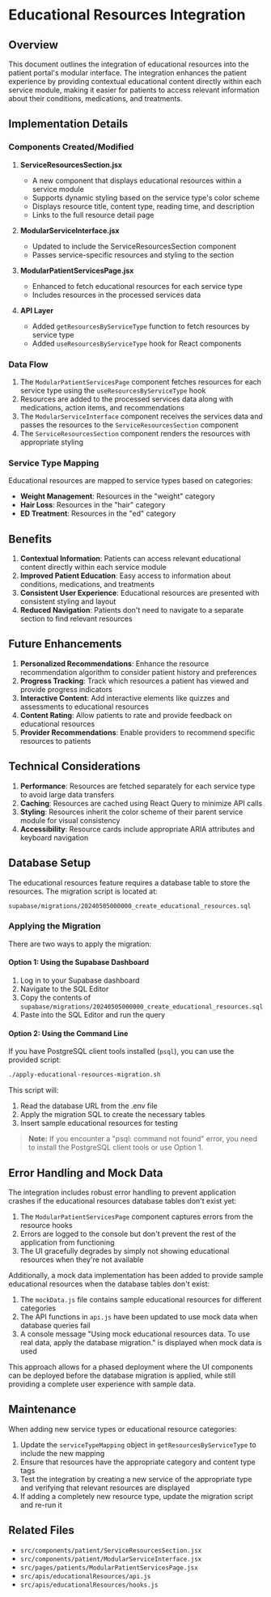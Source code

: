 # Educational Resources Integration

## Overview

This document outlines the integration of educational resources into the patient portal's modular interface. The integration enhances the patient experience by providing contextual educational content directly within each service module, making it easier for patients to access relevant information about their conditions, medications, and treatments.

## Implementation Details

### Components Created/Modified

1. **ServiceResourcesSection.jsx**
   - A new component that displays educational resources within a service module
   - Supports dynamic styling based on the service type's color scheme
   - Displays resource title, content type, reading time, and description
   - Links to the full resource detail page

2. **ModularServiceInterface.jsx**
   - Updated to include the ServiceResourcesSection component
   - Passes service-specific resources and styling to the section

3. **ModularPatientServicesPage.jsx**
   - Enhanced to fetch educational resources for each service type
   - Includes resources in the processed services data

4. **API Layer**
   - Added `getResourcesByServiceType` function to fetch resources by service type
   - Added `useResourcesByServiceType` hook for React components

### Data Flow

1. The `ModularPatientServicesPage` component fetches resources for each service type using the `useResourcesByServiceType` hook
2. Resources are added to the processed services data along with medications, action items, and recommendations
3. The `ModularServiceInterface` component receives the services data and passes the resources to the `ServiceResourcesSection` component
4. The `ServiceResourcesSection` component renders the resources with appropriate styling

### Service Type Mapping

Educational resources are mapped to service types based on categories:

- **Weight Management**: Resources in the "weight" category
- **Hair Loss**: Resources in the "hair" category
- **ED Treatment**: Resources in the "ed" category

## Benefits

1. **Contextual Information**: Patients can access relevant educational content directly within each service module
2. **Improved Patient Education**: Easy access to information about conditions, medications, and treatments
3. **Consistent User Experience**: Educational resources are presented with consistent styling and layout
4. **Reduced Navigation**: Patients don't need to navigate to a separate section to find relevant resources

## Future Enhancements

1. **Personalized Recommendations**: Enhance the resource recommendation algorithm to consider patient history and preferences
2. **Progress Tracking**: Track which resources a patient has viewed and provide progress indicators
3. **Interactive Content**: Add interactive elements like quizzes and assessments to educational resources
4. **Content Rating**: Allow patients to rate and provide feedback on educational resources
5. **Provider Recommendations**: Enable providers to recommend specific resources to patients

## Technical Considerations

1. **Performance**: Resources are fetched separately for each service type to avoid large data transfers
2. **Caching**: Resources are cached using React Query to minimize API calls
3. **Styling**: Resources inherit the color scheme of their parent service module for visual consistency
4. **Accessibility**: Resource cards include appropriate ARIA attributes and keyboard navigation

## Database Setup

The educational resources feature requires a database table to store the resources. The migration script is located at:

```
supabase/migrations/20240505000000_create_educational_resources.sql
```

### Applying the Migration

There are two ways to apply the migration:

#### Option 1: Using the Supabase Dashboard

1. Log in to your Supabase dashboard
2. Navigate to the SQL Editor
3. Copy the contents of `supabase/migrations/20240505000000_create_educational_resources.sql`
4. Paste into the SQL Editor and run the query

#### Option 2: Using the Command Line

If you have PostgreSQL client tools installed (`psql`), you can use the provided script:

```bash
./apply-educational-resources-migration.sh
```

This script will:
1. Read the database URL from the .env file
2. Apply the migration SQL to create the necessary tables
3. Insert sample educational resources for testing

> **Note:** If you encounter a "psql: command not found" error, you need to install the PostgreSQL client tools or use Option 1.

## Error Handling and Mock Data

The integration includes robust error handling to prevent application crashes if the educational resources database tables don't exist yet:

1. The `ModularPatientServicesPage` component captures errors from the resource hooks
2. Errors are logged to the console but don't prevent the rest of the application from functioning
3. The UI gracefully degrades by simply not showing educational resources when they're not available

Additionally, a mock data implementation has been added to provide sample educational resources when the database tables don't exist:

1. The `mockData.js` file contains sample educational resources for different categories
2. The API functions in `api.js` have been updated to use mock data when database queries fail
3. A console message "Using mock educational resources data. To use real data, apply the database migration." is displayed when mock data is used

This approach allows for a phased deployment where the UI components can be deployed before the database migration is applied, while still providing a complete user experience with sample data.

## Maintenance

When adding new service types or educational resource categories:

1. Update the `serviceTypeMapping` object in `getResourcesByServiceType` to include the new mapping
2. Ensure that resources have the appropriate category and content type tags
3. Test the integration by creating a new service of the appropriate type and verifying that relevant resources are displayed
4. If adding a completely new resource type, update the migration script and re-run it

## Related Files

- `src/components/patient/ServiceResourcesSection.jsx`
- `src/components/patient/ModularServiceInterface.jsx`
- `src/pages/patients/ModularPatientServicesPage.jsx`
- `src/apis/educationalResources/api.js`
- `src/apis/educationalResources/hooks.js`
